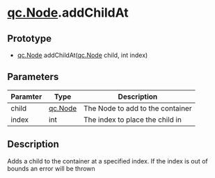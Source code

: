# [qc.Node](CNode.md).addChildAt

## Prototype
* [qc.Node](CNode.md) addChildAt([qc.Node](CNode.md) child, int index)

## Parameters
| Paramter | Type |  Description |
| --------- | --------- | --------- |
| child | [qc.Node](CNode.md) | The Node to add to the container |
| index | int | The index to place the child in |

## Description
Adds a child to the container at a specified index. If the index is out of bounds an error will be thrown
